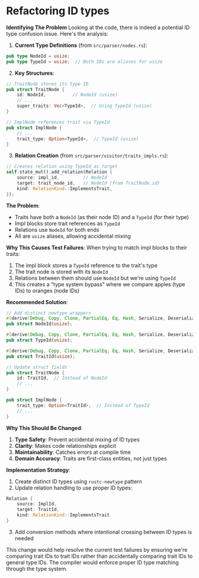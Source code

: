 
# Refactoring ID types

**Identifying The Problem**
Looking at the code, there is indeed a potential ID type confusion issue. Here's the analysis:

1. **Current Type Definitions** (from `src/parser/nodes.rs`):
```rust
pub type NodeId = usize;
pub type TypeId = usize;  // Both IDs are aliases for usize
```

2. **Key Structures**:
```rust
// TraitNode stores its type ID
pub struct TraitNode {
    id: NodeId,          // NodeId (usize)
    // ...
    super_traits: Vec<TypeId>,  // Using TypeId (usize)
}

// ImplNode references trait via TypeId
pub struct ImplNode {
    // ...
    trait_type: Option<TypeId>,  // TypeId (usize) 
}
```

3. **Relation Creation** (from `src/parser/visitor/traits_impls.rs`):
```rust
// Creates relation using TypeId as target
self.state_mut().add_relation(Relation {
    source: impl_id,         // NodeId
    target: trait_node_id,   // NodeId (from TraitNode.id)
    kind: RelationKind::ImplementsTrait,
});
```

**The Problem**:
- Traits have both a `NodeId` (as their node ID) and a `TypeId` (for their type)
- Impl blocks store trait references as `TypeId`
- Relations use `NodeId` for both ends
- All are `usize` aliases, allowing accidental mixing

**Why This Causes Test Failures**:
When trying to match impl blocks to their traits:
1. The impl block stores a `TypeId` reference to the trait's type
2. The trait node is stored with its `NodeId`
3. Relations between them should use `NodeId` but we're using `TypeId`
4. This creates a "type system bypass" where we compare apples (type IDs) to oranges (node IDs)

**Recommended Solution**:
```rust
// Add distinct newtype wrappers
#[derive(Debug, Copy, Clone, PartialEq, Eq, Hash, Serialize, Deserialize)]
pub struct NodeId(usize);

#[derive(Debug, Copy, Clone, PartialEq, Eq, Hash, Serialize, Deserialize)] 
pub struct TypeId(usize);

#[derive(Debug, Copy, Clone, PartialEq, Eq, Hash, Serialize, Deserialize)]
pub struct TraitId(usize);

// Update struct fields
pub struct TraitNode {
    id: TraitId,  // Instead of NodeId
    // ...
}

pub struct ImplNode {
    trait_type: Option<TraitId>,  // Instead of TypeId
    // ...
}
```

**Why This Should Be Changed**:
1. **Type Safety**: Prevent accidental mixing of ID types
2. **Clarity**: Makes code relationships explicit
3. **Maintainability**: Catches errors at compile time
4. **Domain Accuracy**: Traits are first-class entities, not just types

**Implementation Strategy**:
1. Create distinct ID types using `rustc-newtype` pattern
2. Update relation handling to use proper ID types:
```rust
Relation {
    source: ImplId,
    target: TraitId,
    kind: RelationKind::ImplementsTrait
}
```
3. Add conversion methods where intentional crossing between ID types is needed

This change would help resolve the current test failures by ensuring we're comparing trait IDs to trait IDs rather than accidentally comparing trait IDs to general type IDs. The compiler would enforce proper ID type matching through the type system.
